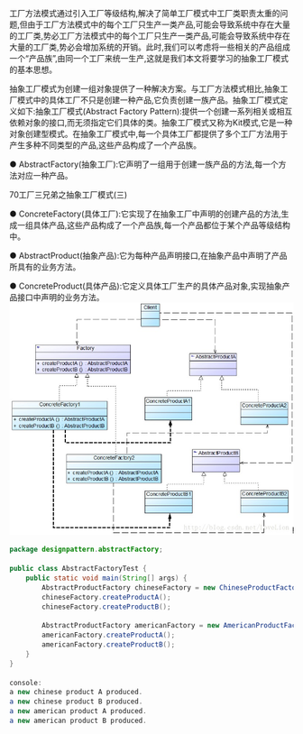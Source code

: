 工厂方法模式通过引入工厂等级结构,解决了简单工厂模式中工厂类职责太重的问题,但由于工厂方法模式中的每个工厂只生产一类产品,可能会导致系统中存在大量的工厂类,势必工厂方法模式中的每个工厂只生产一类产品,可能会导致系统中存在大量的工厂类,势必会增加系统的开销。此时,我们可以考虑将一些相关的产品组成一个“产品族”,由同一个工厂来统一生产,这就是我们本文将要学习的抽象工厂模式的基本思想。

抽象工厂模式为创建一组对象提供了一种解决方案。与工厂方法模式相比,抽象工厂模式中的具体工厂不只是创建一种产品,它负责创建一族产品。抽象工厂模式定义如下:抽象工厂模式\(Abstract    Factory    Pattern\):提供一个创建一系列相关或相互依赖对象的接口,而无须指定它们具体的类。抽象工厂模式又称为Kit模式,它是一种对象创建型模式。在抽象工厂模式中,每一个具体工厂都提供了多个工厂方法用于产生多种不同类型的产品,这些产品构成了一个产品族。

●    AbstractFactory\(抽象工厂\):它声明了一组用于创建一族产品的方法,每一个方法对应一种产品。

70工厂三兄弟之抽象工厂模式\(三\)

●    ConcreteFactory\(具体工厂\):它实现了在抽象工厂中声明的创建产品的方法,生成一组具体产品,这些产品构成了一个产品族,每一个产品都位于某个产品等级结构中。

●    AbstractProduct\(抽象产品\):它为每种产品声明接口,在抽象产品中声明了产品所具有的业务方法。

●    ConcreteProduct\(具体产品\):它定义具体工厂生产的具体产品对象,实现抽象产品接口中声明的业务方法。![](/assets/abstractFactory.png)

```java
package designpattern.abstractFactory;

public class AbstractFactoryTest {
    public static void main(String[] args) {
        AbstractProductFactory chineseFactory = new ChineseProductFactory();// can be config by file
        chineseFactory.createProductA();
        chineseFactory.createProductB();

        AbstractProductFactory americanFactory = new AmericanProductFactory();// can be config by file
        americanFactory.createProductA();
        americanFactory.createProductB();
    }
}

console:
a new chinese product A produced.
a new chinese product B produced.
a new american product A produced.
a new american product B produced.
```



